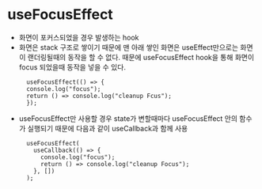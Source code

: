 # useFocusEffect

- 화면이 포커스되었을 경우 발생하는 hook
- 화면은 stack 구조로 쌓이기 때문에 맨 아래 쌓인 화면은 useEffect만으로는 화면이 랜더링될때의 동작을 할 수 없다.
  때문에 useFocusEffect hook을 통해 화면이 focus 되었을때 동작을 넣을 수 있다.
  ```
    useFocusEffect(() => {
    console.log("focus");
    return () => console.log("cleanup Fcus");
    });
  ```
- useFocusEffect만 사용할 경우 state가 변할때마다 useFocusEffect 안의 함수가 실행되기 때문에
  다음과 같이 useCallback과 함께 사용
  ```
    useFocusEffect(
      useCallback(() => {
        console.log("focus");
        return () => console.log("cleanup Focus");
      }, [])
    );
  ```
